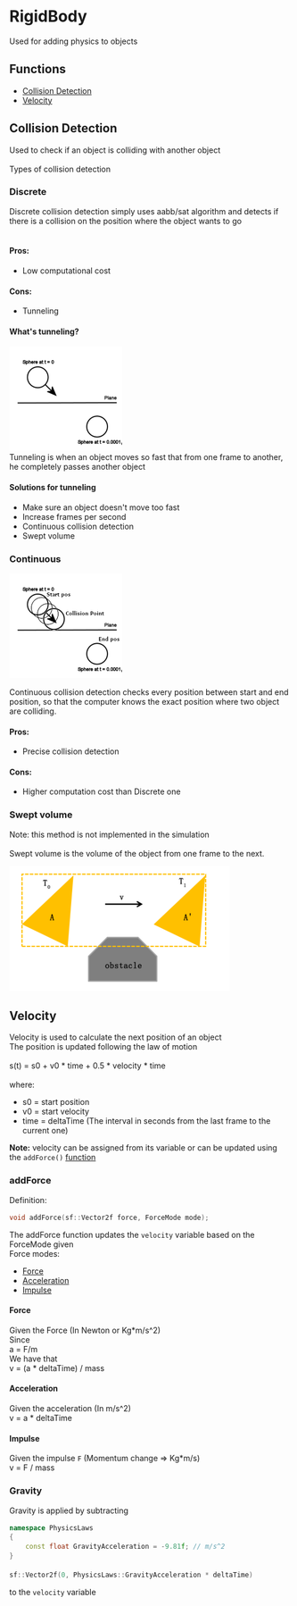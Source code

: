 # RigidBody

Used for adding physics to objects

## Functions

- [Collision Detection](#collision-detection)
- [Velocity](#velocity)

## Collision Detection

Used to check if an object is colliding with another object
<br><br>
Types of collision detection

### Discrete

Discrete collision detection simply uses aabb/sat algorithm and detects if there is a collision on the position where the object wants to go
<br><br>
#### Pros:
+ Low computational cost
#### Cons:
- Tunneling <br>

#### What's tunneling?
![tunneling](Images/TunnelingProblem.png)
<br>
Tunneling is when an object moves so fast that from one frame to another, he completely passes another object

#### Solutions for tunneling

- Make sure an object doesn't move too fast
- Increase frames per second
- Continuous collision detection
- Swept volume

### Continuous
![Continuous](Images/ContinuousCollision.png)

Continuous collision detection checks every position between start and end position, so that the computer knows the exact position where two object are colliding.


#### Pros:
+ Precise collision detection
#### Cons:
- Higher computation cost than Discrete one

### Swept volume

Note: this method is not implemented in the simulation
<br><br>
Swept volume is the volume of the object from one frame to the next.

![SweptVolume.png](Images/SweptVolume.png)

## Velocity

Velocity is used to calculate the next position of an object
<br>
The position is updated following the law of motion
<br><br>
s(t) = s0 + v0 * time + 0.5 * velocity * time
<br><br>
where:
+ s0 = start position
+ v0 = start velocity
+ time = deltaTime (The interval in seconds from the last frame to the current one)

**Note:** velocity can be assigned from its variable or can be updated using the `addForce()` [function](#addforce)

### addForce

Definition:
```c++
void addForce(sf::Vector2f force, ForceMode mode);
```

The addForce function updates the `velocity` variable based on the ForceMode given
<br>
Force modes:
+ [Force](#force)
+ [Acceleration](#acceleration)
+ [Impulse](#impulse)

#### Force
Given the Force (In Newton or Kg*m/s^2)<br>
Since<br>
a = F/m<br>
We have that<br>
v = (a * deltaTime) / mass

#### Acceleration
Given the acceleration (In m/s^2)<br>
v = a * deltaTime

#### Impulse
Given the impulse `F` (Momentum change => Kg*m/s)<br>
v = F / mass

### Gravity

Gravity is applied by subtracting<br>
```c++
namespace PhysicsLaws
{
    const float GravityAcceleration = -9.81f; // m/s^2
}

sf::Vector2f(0, PhysicsLaws::GravityAcceleration * deltaTime)
```
to the `velocity` variable